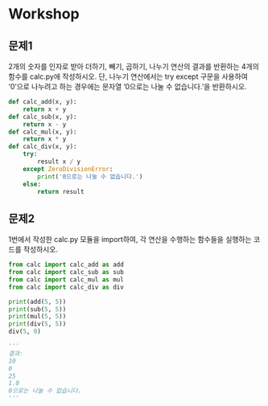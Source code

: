 # Workshop

## 문제1

2개의 숫자를 인자로 받아 더하기, 빼기, 곱하기, 나누기 연산의 결과를 반환하는 4개의 함수를 calc.py에 작성하시오. 단, 나누기 연산에서는 try except 구문을 사용하여 ‘0’으로 나누려고 하는 경우에는 문자열 ’0으로는 나눌 수 없습니다.’을 반환하시오.

```python
def calc_add(x, y):
    return x + y
def calc_sub(x, y):
    return x - y
def calc_mul(x, y):
    return x * y
def calc_div(x, y):
    try:
        result x / y
    except ZeroDivisionError:
        print('0으로는 나눌 수 없습니다.')
    else:
        return result

```



## 문제2

1번에서 작성한 calc.py 모듈을 import하여, 각 연산을 수행하는 함수들을 실행하는 코드를 작성하시오.

```python
from calc import calc_add as add
from calc import calc_sub as sub
from calc import calc_mul as mul
from calc import calc_div as div

print(add(5, 5))
print(sub(5, 5))
print(mul(5, 5))
print(div(5, 5))
div(5, 0)

'''
결과: 
10
0
25
1.0
0으로는 나눌 수 없습니다.
'''
```

